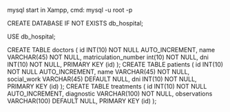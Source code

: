 mysql start in Xampp, cmd:
mysql -u root -p


CREATE DATABASE IF NOT EXISTS db_hospital;

USE db_hospital;

CREATE TABLE doctors (
	id INT(10) NOT NULL AUTO_INCREMENT,
	name VARCHAR(45) NOT NULL,
	matriculation_number int(10) NOT NULL,
	dni INT(10) NOT NULL,
	PRIMARY KEY (id)
);
CREATE TABLE patients (
	id INT(10) NOT NULL AUTO_INCREMENT,
	name VARCHAR(45) NOT NULL,
	social_work VARCHAR(45) DEFAULT NULL,
	dni INT(10) NOT NULL,
	PRIMARY KEY (id)
);
CREATE TABLE treatments (
	id INT(10) NOT NULL AUTO_INCREMENT,
	diagnostic VARCHAR(100) NOT NULL,
	observations VARCHAR(100) DEFAULT NULL,	
	PRIMARY KEY (id)
);